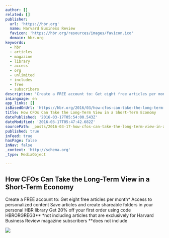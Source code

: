 ```yaml
---
author: []
related: []
publisher:
  url: 'https://hbr.org'
  name: Harvard Business Review
  favicon: 'https://hbr.org/resources/images/favicon.ico'
  domain: hbr.org
keywords:
  - hbr
  - articles
  - magazine
  - library
  - access
  - org
  - unlimited
  - includes
  - free
  - subscribers
description: 'Create a FREE account to: Get eight free articles per month* Access to personalized content Save articles and create shareable folders in your personal HBR library Get 20% off your first order using code HBRORGREG3** *not including articles that are exclusively for Harvard Business Review magazine subscribers **does not include'
inLanguage: en
app_links: []
isBasedOnUrl: 'https://hbr.org/2016/03/how-cfos-can-take-the-long-term-view-in-a-short-term-economy'
title: How CFOs Can Take the Long-Term View in a Short-Term Economy
datePublished: '2016-03-17T05:54:00.543Z'
dateModified: '2016-03-17T05:47:42.682Z'
sourcePath: _posts/2016-03-17-how-cfos-can-take-the-long-term-view-in-a-short-term-economy.md
published: true
inFeed: true
hasPage: false
inNav: false
_context: 'http://schema.org'
_type: MediaObject

---
```

<article style=""><h1>How CFOs Can Take the Long-Term View in a Short-Term Economy</h1><p>Create a FREE account to: Get eight free articles per month* Access to personalized content Save articles and create shareable folders in your personal HBR library Get 20% off your first order using code HBRORGREG3** *not including articles that are exclusively for Harvard Business Review magazine subscribers **does not include</p><img src="https://hbr.org/resources/images/article_assets/2016/03/mar16-15-101686207.jpg" /></article>